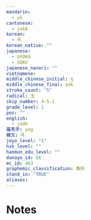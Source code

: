 ```yaml
---
mandarin:
  - yù
cantonese:
  - juk6
korean:
  - 옥
korean_native: ""
japanese:
  - GYOKU
  - GOKU
japanese_nanori: ""
vietnamese:
middle_chinese_initial: ŋ
middle_chinese_final: ɨok
stroke_count: "5"
radical: 玉
skip_number: 4-5-1
grade_level: 1
pos: ""
english:
  - jade
羅馬字: yog
韓文: 욕
joyo_level: "1"
hsk_level: ""
hanmun_edu_level: ""
danayo_id: 66
mc_id: 463
graphemic_classification: 象形
stand_in: "TRUE"
aliases:
---
```


# Notes
